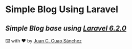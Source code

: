 # Simple Blog Using Laravel 

_Simple Blog base using [Laravel 6.2.0](https://laravel.com/docs/6.x/)_
---
⌨️ with ❤️ by [Juan C. Cuao Sánchez](https://github.com/juanccs10)
